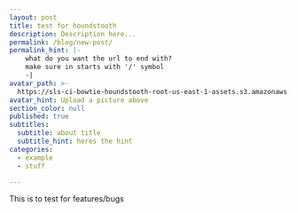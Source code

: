 ```yaml
---
layout: post
title: test for houndstooth
description: Description here...
permalink: /blog/new-post/
permalink_hint: |-
	what do you want the url to end with? 
	make sure in starts with '/' symbol
	-|
avatar_path: >-
  https://sls-ci-bowtie-houndstooth-root-us-east-1-assets.s3.amazonaws.com/Thee-Dust/Jekyll-test/1651676123379-Clear.jpg
avatar_hint: Upload a picture above
section_color: null
published: true
subtitles:
  subtitle: about title
  subtitle_hint: heres the hint
categories:
  - example
  - stuff

---
```

<p>This is to test for features/bugs</p>
